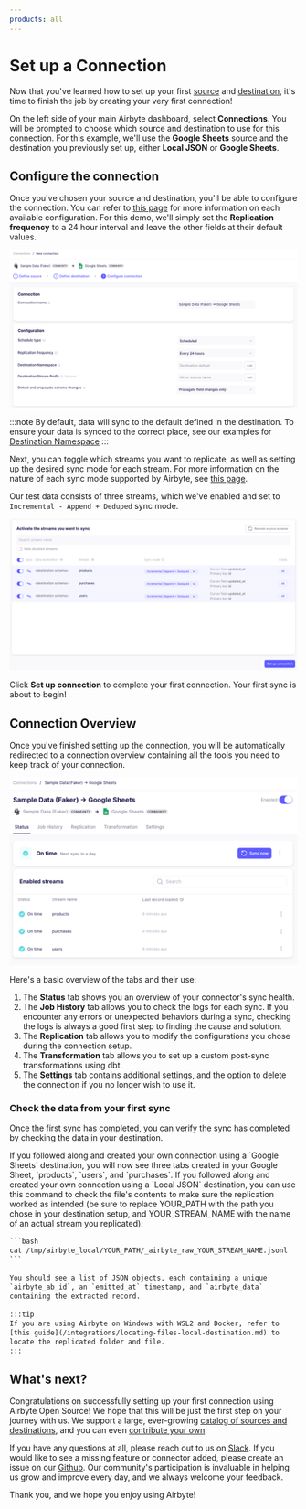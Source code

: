 ```yaml
---
products: all
---
```


# Set up a Connection

Now that you've learned how to set up your first [source](./add-a-source) and [destination](./add-a-destination), it's time to finish the job by creating your very first connection!

On the left side of your main Airbyte dashboard, select **Connections**. You will be prompted to choose which source and destination to use for this connection. For this example, we'll use the **Google Sheets** source and the destination you previously set up, either **Local JSON**  or **Google Sheets**.

## Configure the connection

Once you've chosen your source and destination, you'll be able to configure the connection. You can refer to [this page](/cloud/managing-airbyte-cloud/configuring-connections.md) for more information on each available configuration. For this demo, we'll simply set the **Replication frequency** to a 24 hour interval and leave the other fields at their default values.

![Connection config](./assets/getting-started-connection-configuration.png)

:::note
By default, data will sync to the default defined in the destination. To ensure your data is synced to the correct place, see our examples for [Destination Namespace](/using-airbyte/core-concepts/namespaces.md)
:::

Next, you can toggle which streams you want to replicate, as well as setting up the desired sync mode for each stream. For more information on the nature of each sync mode supported by Airbyte, see [this page](/using-airbyte/core-concepts/sync-modes).

Our test data consists of three streams, which we've enabled and set to `Incremental - Append + Deduped` sync mode.

![Stream config](./assets/getting-started-stream-selection.png)

Click **Set up connection** to complete your first connection. Your first sync is about to begin!

## Connection Overview

Once you've finished setting up the connection, you will be automatically redirected to a connection overview containing all the tools you need to keep track of your connection.

![Connection dashboard](./assets/getting-started-connection-complete.png)

Here's a basic overview of the tabs and their use:

1. The **Status** tab shows you an overview of your connector's sync health.
2. The **Job History** tab allows you to check the logs for each sync. If you encounter any errors or unexpected behaviors during a sync, checking the logs is always a good first step to finding the cause and solution.
3. The **Replication** tab allows you to modify the configurations you chose during the connection setup.
4. The **Transformation** tab allows you to set up a custom post-sync transformations using dbt.
4. The **Settings** tab contains additional settings, and the option to delete the connection if you no longer wish to use it.

### Check the data from your first sync

Once the first sync has completed, you can verify the sync has completed by checking the data in your destination.

<Tabs groupId="cloud-hosted">
  <TabItem value="cloud" label="Cloud">
     If you followed along and created your own connection using a `Google Sheets` destination, you will now see three tabs created in your Google Sheet, `products`, `users`, and `purchases`.

  </TabItem>
  <TabItem value="self-managed" label="Self Hosted">
    If you followed along and created your own connection using a `Local JSON` destination, you can use this command to check the file's contents to make sure the replication worked as intended (be sure to replace YOUR_PATH with the path you chose in your destination setup, and YOUR_STREAM_NAME with the name of an actual stream you replicated):

    ```bash
    cat /tmp/airbyte_local/YOUR_PATH/_airbyte_raw_YOUR_STREAM_NAME.jsonl
    ```

    You should see a list of JSON objects, each containing a unique `airbyte_ab_id`, an `emitted_at` timestamp, and `airbyte_data` containing the extracted record.

    :::tip 
    If you are using Airbyte on Windows with WSL2 and Docker, refer to [this guide](/integrations/locating-files-local-destination.md) to locate the replicated folder and file.
    :::
  </TabItem>
</Tabs>

## What's next?

Congratulations on successfully setting up your first connection using Airbyte Open Source! We hope that this will be just the first step on your journey with us. We support a large, ever-growing [catalog of sources and destinations](/integrations/), and you can even [contribute your own](/connector-development/).

If you have any questions at all, please reach out to us on [Slack](https://slack.airbyte.io/). If you would like to see a missing feature or connector added, please create an issue on our [Github](https://github.com/airbytehq/airbyte). Our community's participation is invaluable in helping us grow and improve every day, and we always welcome your feedback.

Thank you, and we hope you enjoy using Airbyte!
